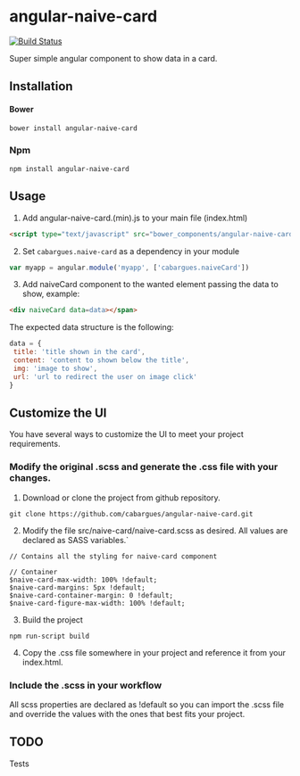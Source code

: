 angular-naive-card 
=======

[![Build Status](https://travis-ci.org/cabargues/angular-naive-card.svg?branch=master)](https://travis-ci.org/cabargues/angular-naive-card)

Super simple angular component to show data in a card.

## Installation

#### Bower
```
bower install angular-naive-card
```
### Npm
```
npm install angular-naive-card
```

## Usage

1. Add angular-naive-card.(min).js to your main file (index.html)
  ```html
  <script type="text/javascript" src="bower_components/angular-naive-card/dist/angular-naive-card.js"></script>
  ```

2. Set `cabargues.naive-card` as a dependency in your module
  ```javascript
  var myapp = angular.module('myapp', ['cabargues.naiveCard'])
  ```

3. Add naiveCard component to the wanted element passing the data to show, example:
  ```html
  <div naiveCard data=data></span>
  ```
The expected data structure is the following:
 ```javascript
 data = {
  title: 'title shown in the card',
  content: 'content to shown below the title',
  img: 'image to show',
  url: 'url to redirect the user on image click'
 }
 
 ```
 
 ## Customize the UI

You have several ways to customize the UI to meet your project requirements.

### Modify the original .scss and generate the .css file with your changes.

  1. Download or clone the project from github repository.
  ```
  git clone https://github.com/cabargues/angular-naive-card.git
  ```
  2. Modify the file src/naive-card/naive-card.scss as desired. All values are declared as SASS variables.`
  ```
  // Contains all the styling for naive-card component
  
  // Container
  $naive-card-max-width: 100% !default;
  $naive-card-margins: 5px !default;
  $naive-card-container-margin: 0 !default;
  $naive-card-figure-max-width: 100% !default;
  ```
  
  3. Build the project 
  ```
  npm run-script build
  ```
  
  4. Copy the .css file somewhere in your project and reference it from your index.html.

### Include the .scss in your workflow

All scss properties are declared as !default so you can import the .scss file and override the values with the ones that best fits your project. 
 
 
 ## TODO
 
 Tests